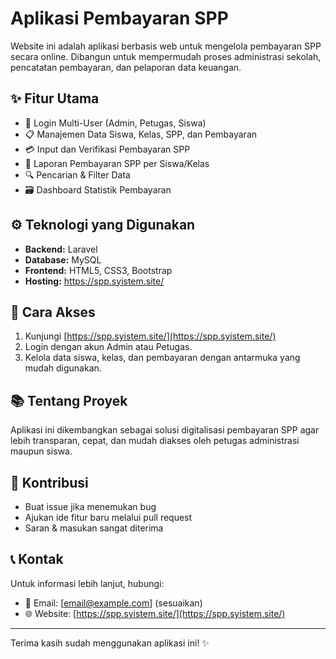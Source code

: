 # Aplikasi Pembayaran SPP

Website ini adalah aplikasi berbasis web untuk mengelola pembayaran SPP secara online. Dibangun untuk mempermudah proses administrasi sekolah, pencatatan pembayaran, dan pelaporan data keuangan.

## ✨ Fitur Utama

- 🔑 Login Multi-User (Admin, Petugas, Siswa)
- 📋 Manajemen Data Siswa, Kelas, SPP, dan Pembayaran
- 💳 Input dan Verifikasi Pembayaran SPP
- 📄 Laporan Pembayaran SPP per Siswa/Kelas
- 🔍 Pencarian & Filter Data
- 🗃️ Dashboard Statistik Pembayaran

## ⚙️ Teknologi yang Digunakan

- **Backend:** Laravel
- **Database:** MySQL
- **Frontend:** HTML5, CSS3, Bootstrap
- **Hosting:** https://spp.syistem.site/

## 🚀 Cara Akses

1. Kunjungi [https://spp.syistem.site/](https://spp.syistem.site/)
2. Login dengan akun Admin atau Petugas.
3. Kelola data siswa, kelas, dan pembayaran dengan antarmuka yang mudah digunakan.

## 📚 Tentang Proyek

Aplikasi ini dikembangkan sebagai solusi digitalisasi pembayaran SPP agar lebih transparan, cepat, dan mudah diakses oleh petugas administrasi maupun siswa.

## 📌 Kontribusi

- Buat issue jika menemukan bug
- Ajukan ide fitur baru melalui pull request
- Saran & masukan sangat diterima

## 📞 Kontak

Untuk informasi lebih lanjut, hubungi:
- 📧 Email: [email@example.com] (sesuaikan)
- 🌐 Website: [https://spp.syistem.site/](https://spp.syistem.site/)

---

Terima kasih sudah menggunakan aplikasi ini! ✨
